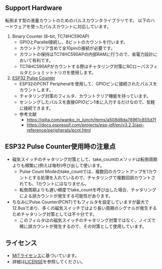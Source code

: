 ## Support Hardware
転倒ます型の液量カウントのためのパルスカウンタライブラリです。
以下のハードウェアを使ったパルスカウントに対応しています。
1. Binary Counter (8-bit, TC74HC590AP)
   - GPIOとParallel接続し、8ビットのカウントを行います。
   - カウントクリア含めて全10pinの接続が必要です。
   - カウントの保持はTC74HC590APの内部RAMに行うので、省電力設計において有利です。
   - TC74HC590APがカウントする際はチャタリング対策にRCローパスフィルタとシュミットトリガを使用します。
2. [ESP32 Pulse Counter](https://docs.espressif.com/projects/esp-idf/en/latest/esp32/api-reference/peripherals/pcnt.html)
   - ESP32のPCNT Peripheralを使用して、GPIOピンに接続されたパルスをカウントします。
   - チャタリング対策のフィルタ、カウントクリア機能を持っています。
   - センシングしたパルスを直接GPIOピン1本に入力するだけなので、気軽に接続できます。
   - 参考文献
     - https://qiita.com/wanko_in_lunch/items/a508d8da78961c855d7f
     - https://docs.espressif.com/projects/esp-idf/en/v3.2.3/api-reference/peripherals/pcnt.html

## ESP32 Pulse Counter使用時の注意点
- 磁気スイッチのチャタリング対策として、take_countのメソッドは転倒周期よりも頻繁に(例えば毎秒)呼び出して使います。
  - Pulse Count Modeのtake_countでは、複数回のカウントアップを1カウントとする処理を入れているので、チャタリングで複数回誤カウントされても、1カウントにはなりません。
  - 転倒周期よりも遅い頻度でtake_countを呼び出した場合、チャタリングによる誤カウントが発生する可能性があります。
- ちなみにPulse Counter(PCNT)でもフィルタを設定していますが最大で12.8usであり、多くの磁気スイッチではより長い周期のシグナルが発生するためチャタリング対策としては不十分です。
  - このフィルタはの磁気スイッチのチャタリング対策ではなく、ノイズで稀に誤カウントが発生するので、その対策として使用しています。
  
## ライセンス
- [MITライセンス](https://opensource.org/licenses/MIT)に基づいています。
- 詳細は[LICENSE](LICENSE)を参照してください。